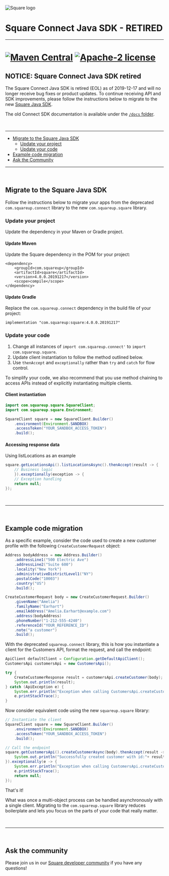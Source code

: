 ![Square logo]

# Square Connect Java SDK - RETIRED

---

[![Maven Central](https://maven-badges.herokuapp.com/maven-central/com.squareup/connect/badge.svg)](https://maven-badges.herokuapp.com/maven-central/com.squareup/connect)
[![Apache-2 license](https://img.shields.io/badge/license-Apache2-brightgreen.svg)](https://www.apache.org/licenses/LICENSE-2.0)
==================

## NOTICE: Square Connect Java SDK retired

The Square Connect Java SDK is retired (EOL) as of 2019-12-17 and will no longer
receive bug fixes or product updates. To continue receiving API and SDK
improvements, please follow the instructions below to migrate to the new
[Square Java SDK].


The old Connect SDK documentation is available under the
[`/docs` folder](./docs/README.md).

<br/>

---

* [Migrate to the Square Java SDK](#migrate-to-the-square-java-sdk)
  * [Update your project](#update-your-project)
  * [Update your code](#update-your-code)
* [Example code migration](#example-code-migration)
* [Ask the Community](#ask-the-community)

---

<br/>

## Migrate to the Square Java SDK

Follow the instructions below to migrate your apps from the deprecated
`com.squareup.connect` library to the new `com.squareup.square` library.

### Update your project

Update the dependency in your Maven or Gradle project.

#### Update Maven

Update the Square dependency in the POM for your project:

```
<dependency>
    <groupId>com.squareup</groupId>
    <artifactId>square</artifactId>
    <version>4.0.0.20191217</version>
    <scope>compile</scope>
</dependency>
```

#### Update Gradle

Replace the `com.squareup.connect` dependency in the build file of your project:

```
implementation "com.squareup:square:4.0.0.20191217"
```

### Update your code

1. Change all instances of `import com.squareup.connect'` to `import com.squareup.square`.
1. Update client instantiation to follow the method outlined below.
1. Use `thenAccept` and `exceptionally` rather than `try` and `catch` for flow control.


To simplify your code, we also recommend that you use method chaining to access
APIs instead of explicitly instantiating multiple clients.

#### Client instantiation

```java
import com.squareup.square.SquareClient;
import com.squareup.square.Environment;

SquareClient square = new SquareClient.Builder()
    .environment(Environment.SANDBOX)
    .accessToken("YOUR_SANDBOX_ACCESS_TOKEN")
    .build();
```

#### Accessing response data
Using listLocations as an example
```java
square.getLocationsApi().listLocationsAsync().thenAccept(result -> {
    // Business logic
    }).exceptionally(exception -> {
    // Exception handling
    return null;
});
```

<br/>

---

<br/>

## Example code migration

As a specific example, consider the code used to create a new customer
profile with the following `CreateCustomerRequest` object:

```java
Address bodyAddress = new Address.Builder()
    .addressLine1("500 Electric Ave")
    .addressLine2("Suite 600")
    .locality("New York")
    .administrativeDistrictLevel1("NY")
    .postalCode("10003")
    .country("US")
    .build();

CreateCustomerRequest body = new CreateCustomerRequest.Builder()
    .givenName("Amelia")
    .familyName("Earhart")
    .emailAddress("Amelia.Earhart@example.com")
    .address(bodyAddress)
    .phoneNumber("1-212-555-4240")
    .referenceId("YOUR_REFERENCE_ID")
    .note("a customer")
    .build();
```

With the deprecated `squareup.connect` library, this is how you instantiate a client
for the Customers API, format the request, and call the endpoint:

```java
ApiClient defaultClient = Configuration.getDefaultApiClient();
CustomersApi customersApi = new CustomersApi();

try {
    CreateCustomerResponse result = customersApi.createCustomer(body);
    System.out.println(result);
} catch (ApiException e) {
    System.err.println("Exception when calling CustomersApi.createCustomer");
    e.printStackTrace();
}
```

Now consider equivalent code using the new `squareup.square` library:

```java
// Instantiate the client
SquareClient square = new SquareClient.Builder()
    .environment(Environment.SANDBOX)
    .accessToken("YOUR_SANDBOX_ACCESS_TOKEN")
    .build();

// Call the endpoint
square.getCustomersApi().createCustomerAsync(body).thenAccept(result -> {
    System.out.println("Successfully created customer with id:"+ result.getCustomer().getId());
}).exceptionally(e -> {
    System.err.println("Exception when calling CustomersApi.createCustomer");
    e.printStackTrace();
    return null;
});
```

That's it!

What was once a multi-object process can be handled asynchronously with a single
client. Migrating to the `com.squareup.square` library reduces boilerplate and lets
you focus on the parts of your code that really matter.


<br/>

---

<br/>


## Ask the community

Please join us in our [Square developer community] if you have any questions!


[//]: # "Link anchor definitions"
[Square Logo]: https://docs.connect.squareup.com/images/github/github-square-logo.svg
[Square Java SDK]: https://github.com/square/square-java-sdk
[Square developer community]: https://squ.re/slack
